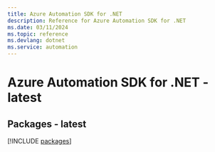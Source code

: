 ```yaml
---
title: Azure Automation SDK for .NET
description: Reference for Azure Automation SDK for .NET
ms.date: 03/11/2024
ms.topic: reference
ms.devlang: dotnet
ms.service: automation
---
```

# Azure Automation SDK for .NET - latest
## Packages - latest
[!INCLUDE [packages](automation-index.md)]
